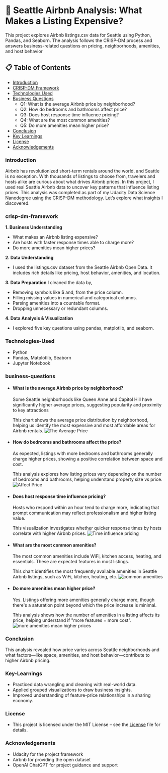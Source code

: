 # 🏡 Seattle Airbnb Analysis: What Makes a Listing Expensive?
This project explores Airbnb listings.csv data for Seattle using Python, Pandas, and Seaborn. The analysis follows the CRISP-DM process and answers business-related questions on pricing, neighborhoods, amenities, and host behavior

## 📋 Table of Contents
- [Introduction](#introduction)
- [CRISP-DM Framework](#crisp-dm-framework)
- [Technologies Used](#Technologies-Used)
- [Business Questions](#business-questions)
  - Q1: What is the average Airbnb price by neighborhood?
  - Q2: How do bedrooms and bathrooms affect price?
  - Q3: Does host response time influence pricing?
  - Q4: What are the most common amenities?
  - Q5: Do more amenities mean higher price?
- [Conclusion](#conclusion)
- [Key Learnings](#Key-Learnings)
- [License](#License)
- [Acknowledgements](#Acknowledgements)
  
### introduction
Airbnb has revolutionized short-term rentals around the world, and Seattle is no exception. With thousands of listings to choose from, travelers and hosts alike are curious about what drives Airbnb prices. In this project, I used real Seattle Airbnb data to uncover key patterns that influence listing prices.
This analysis was completed as part of my Udacity Data Science Nanodegree using the CRISP-DM methodology. Let’s explore what insights I discovered.

### crisp-dm-framework
**1. Business Understanding**
 - What makes an Airbnb listing expensive?
 - Are hosts with faster response times able to charge more?
 - Do more amenities mean higher prices?

**2. Data Understanding**
- I used the listings.csv dataset from the Seattle Airbnb Open Data. It includes rich details like pricing, host behavior, amenities, and location.

**3. Data Preparation** 
I cleaned the data by,
- Removing symbols like $ and, from the price column.
- Filling missing values in numerical and categorical columns.
- Parsing amenities into a countable format.
- Dropping unnecessary or redundant columns.

**4. Data Analysis & Visualization**
- I explored five key questions using pandas, matplotlib, and seaborn.

### Technologies-Used
- Python
- Pandas, Matplotlib, Seaborn
- Jupyter Notebook

### business-questions
- #### What is the average Airbnb price by neighborhood?
  Some Seattle neighborhoods like Queen Anne and Capitol Hill have significantly higher average prices, suggesting popularity and proximity to key attractions

  This chart shows the average price distribution by neighborhood, helping us identify the most expensive and most affordable areas for Airbnb rentals.
  ![The Average Price](Image/Question-1.png)
- #### How do bedrooms and bathrooms affect the price?
  As expected, listings with more bedrooms and bathrooms generally charge higher prices, showing a positive correlation between space and cost.

  This analysis explores how listing prices vary depending on the number of bedrooms and bathrooms, helping understand property size vs price.
  ![Affect Price](Image/Question-2.jfif)
- #### Does host response time influence pricing?
  Hosts who respond within an hour tend to charge more, indicating that prompt communication may reflect professionalism and higher listing value.

  This visualization investigates whether quicker response times by hosts correlate with higher Airbnb prices.
  ![Time influence pricing](Image/Question-3.jfif)
- #### What are the most common amenities?
  The most common amenities include WiFi, kitchen access, heating, and essentials. These are expected features in most listings.
  
  This chart identifies the most frequently available amenities in Seattle Airbnb listings, such as WiFi, kitchen, heating, etc.
  ![common amenities](Image/Question-4.jfif)
- #### Do more amenities mean higher price?
  Yes. Listings offering more amenities generally charge more, though there's a saturation point beyond which the price increase is minimal.
  
  This analysis shows how the number of amenities in a listing affects its price, helping understand if "more features = more cost".
 ![more amenities mean higher prices](Image/Question-5.jfif)

### Conclusion
  This analysis revealed how price varies across Seattle neighborhoods and what factors—like space, amenities, and host behavior—contribute to higher Airbnb pricing.

### Key-Learnings
- Practiced data wrangling and cleaning with real-world data.
- Applied grouped visualizations to draw business insights.
- Improved understanding of feature-price relationships in a sharing economy.
  
### License
- This project is licensed under the MIT License – see the [License](License.txt) file for details.

### Acknowledgements
- Udacity for the project framework
- Airbnb for providing the open dataset
- OpenAI ChatGPT for project guidance and support




